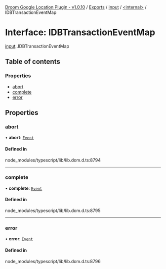 [Droom Google Location Plugin - v1.0.10](../README.md) / [Exports](../modules.md) / [input](../modules/input.md) / [<internal\>](../modules/input._internal_.md) / IDBTransactionEventMap

# Interface: IDBTransactionEventMap

[input](../modules/input.md).[<internal>](../modules/input._internal_.md).IDBTransactionEventMap

## Table of contents

### Properties

- [abort](input._internal_.IDBTransactionEventMap.md#abort)
- [complete](input._internal_.IDBTransactionEventMap.md#complete)
- [error](input._internal_.IDBTransactionEventMap.md#error)

## Properties

### abort

• **abort**: [`Event`](../modules/input._internal_.md#event)

#### Defined in

node_modules/typescript/lib/lib.dom.d.ts:8794

___

### complete

• **complete**: [`Event`](../modules/input._internal_.md#event)

#### Defined in

node_modules/typescript/lib/lib.dom.d.ts:8795

___

### error

• **error**: [`Event`](../modules/input._internal_.md#event)

#### Defined in

node_modules/typescript/lib/lib.dom.d.ts:8796
